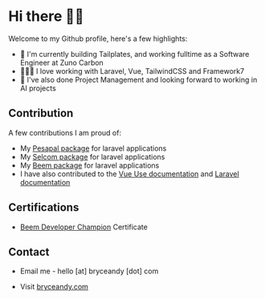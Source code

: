 # Hi there 👋🏽

Welcome to my Github profile, here's a few highlights:

- 🏹 I'm currently building Tailplates, and working fulltime as a Software Engineer at Zuno Carbon
- 👨🏾‍💻 I love working with Laravel, Vue, TailwindCSS and Framework7
- 🎉 I've also done Project Management and looking forward to working in AI projects

## Contribution

A few contributions I am proud of:

- My [Pesapal package](https://github.com/bryceandy/laravel_pesapal) for laravel applications
- My [Selcom package](https://github.com/bryceandy/laravel-selcom) for laravel applications
- My [Beem package](https://github.com/bryceandy/laravel-beem) for laravel applications
- I have also contributed to the [Vue Use documentation](https://github.com/vueuse/vueuse) and [Laravel documentation](https://github.com/laravel/docs)

## Certifications

- [Beem Developer Champion](https://bryceandy.s3.us-east-2.amazonaws.com/Beem+Certificate+of+Achievement.pdf) Certificate

## Contact

- Email me - hello [at] bryceandy [dot] com

- Visit [bryceandy.com](htttps://bryceandy.com)
